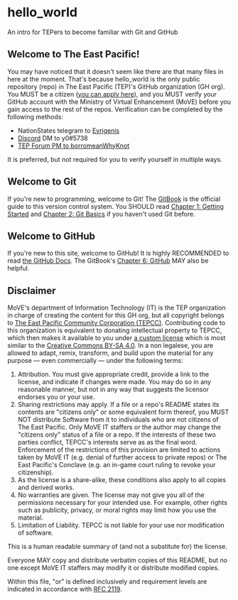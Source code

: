 # hello_world
An intro for TEPers to become familiar with Git and GitHub

## Welcome to The East Pacific!
You may have noticed that it doesn't seem like there are that many files in here at the moment. That's because hello_world is the only public repository (repo) in The East Pacific (TEP)'s GitHub organization (GH org). You MUST be a citizen ([you can apply here](https://tep.li/citizenship)), and you MUST verify your GitHub account with the Ministry of Virtual Enhancement (MoVE) before you gain access to the rest of the repos. Verification can be completed by the following methods:
* NationStates telegram to [Evrigenis](https://www.nationstates.net/nation=evrigenis#composebutton)
* [Discord](https://discord.com/) DM to y0#5738 
* [TEP Forum PM to borromeanWhyKnot](https://forum.theeastpacific.com/memberlist.php?mode=viewprofile&u=4081)

It is preferred, but not required for you to verify yourself in multiple ways.

## Welcome to Git
If you're new to programming, welcome to Git! The [GitBook](https://git-scm.com/book/en/v2) is the official guide to this version control system. You SHOULD read [Chapter 1: Getting Started](https://git-scm.com/book/en/v2/Getting-Started-About-Version-Control) and [Chapter 2: Git Basics](https://git-scm.com/book/en/v2/Getting-Started-Git-Basics) if you haven't used Git before.

## Welcome to GitHub
If you're new to this site, welcome to GitHub! It is highly RECOMMENDED to read [the GitHub Docs](https://docs.github.com/en/github/getting-started-with-github). The GitBook's [Chapter 6: GitHub](https://git-scm.com/book/en/v2/GitHub-Account-Setup-and-Configuration) MAY also be helpful.

## Disclaimer
MoVE's department of Information Technology (IT) is the TEP organization in charge of creating the content for this GH org, but all copyright belongs to [The East Pacific Community Corporation (TEPCC)](https://nonprofit.tep.li/home). Contributing code to this organization is equivalent to donating intellectual property to TEPCC, which then makes it available to you under [a custom license](https://www.github.com/The-East-Pacific/hello_world/blob/master/LICENSE.md) which is most similar to the [Creative Commons BY-SA 4.0](https://creativecommons.org/licenses/by-sa/4.0/). In a non legalese, you are allowed to adapt, remix, transform, and build upon the material for any purpose — even commercially — under the following terms:
1. Attribution. You must give appropriate credit, provide a link to the license, and indicate if changes were made. You may do so in any reasonable manner, but not in any way that suggests the licensor endorses you or your use. 
2. Sharing restrictions may apply. If a file or a repo's README states its contents are "citizens only" or some equivalent form thereof, you MUST NOT distribute Software from it to individuals who are not citizens of The East Pacific. Only MoVE IT staffers or the author may change the "citizens only" status of a file or a repo. If the interests of these two parties conflict, TEPCC's interests serve as as the final word. Enforcement of the restrictions of this provision are limited to actions taken by MoVE IT (e.g. denial of further access to private repos) or The East Pacific's Conclave (e.g. an in-game court ruling to revoke your citizenship).
3. As the license is a share-alike, these conditions also apply to all copies and derived works.
4. No warranties are given. The license may not give you all of the permissions necessary for your intended use. For example, other rights such as publicity, privacy, or moral rights may limit how you use the material.
5. Limitation of Liability. TEPCC is not liable for your use nor modification of software.

This is a human readable summary of (and not a substitute for) the license.

Everyone MAY copy and distribute verbatim copies of this README, but no one except MoVE IT staffers may modify it or distribute modified copies.

Within this file, "or" is defined inclusively and requirement levels are indicated in accordance with [RFC 2119](https://tools.ietf.org/html/rfc2119).
